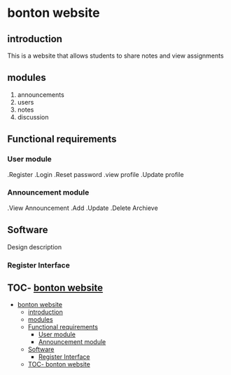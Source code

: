 # bonton website

## introduction

This is a website that allows students to share notes and view assignments

## modules

1. announcements
2. users
3. notes
4. discussion

## Functional requirements

### User module

.Register
.Login
.Reset password
.view profile
.Update profile

### Announcement module

.View Announcement
.Add
.Update
.Delete
Archieve

## Software

Design description

### Register Interface

## TOC- [bonton website](#bonton-website)

- [bonton website](#bonton-website)
  - [introduction](#introduction)
  - [modules](#modules)
  - [Functional requirements](#functional-requirements)
    - [User module](#user-module)
    - [Announcement module](#announcement-module)
  - [Software](#software)
    - [Register Interface](#register-interface)
  - [TOC- bonton website](#toc--bonton-website)

